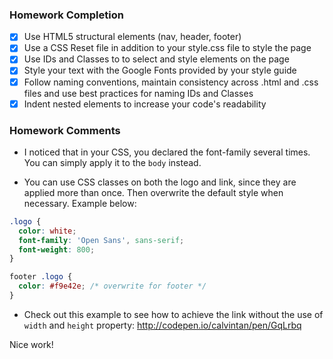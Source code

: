 ### Homework Completion

- [x] Use HTML5 structural elements (nav, header, footer)
- [x] Use a CSS Reset file in addition to your style.css file to style the page			
- [x] Use IDs and Classes to to select and style elements on the page			
- [x] Style your text with the Google Fonts provided by your style guide			
- [x] Follow naming conventions, maintain consistency across .html and .css files and use best practices for naming IDs and Classes			
- [x] Indent nested elements to increase your code's readability

### Homework Comments
- I noticed that in your CSS, you declared the font-family several times. You can simply apply it to the `body` instead.

- You can use CSS classes on both the logo and link, since they are applied more than once. Then overwrite the default style when necessary. Example below:

```css
.logo {
  color: white;
  font-family: 'Open Sans', sans-serif;
  font-weight: 800;
}

footer .logo {
  color: #f9e42e; /* overwrite for footer */
}
```

- Check out this example to see how to achieve the link without the use of `width` and `height` property: http://codepen.io/calvintan/pen/GqLrbq

Nice work!

